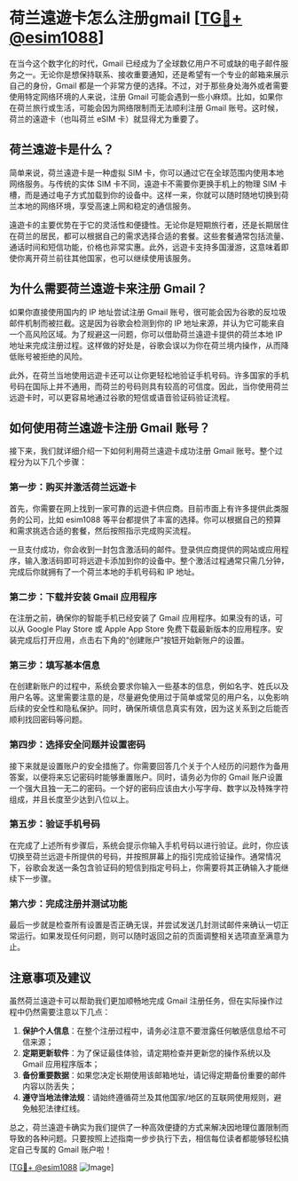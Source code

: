 # 荷兰遠遊卡怎么注册gmail [[TG💪+ @esim1088](https://t.me/s/esim1088)]

在当今这个数字化的时代，Gmail 已经成为了全球数亿用户不可或缺的电子邮件服务之一。无论你是想保持联系、接收重要通知，还是希望有一个专业的邮箱来展示自己的身份，Gmail 都是一个非常方便的选择。不过，对于那些身处海外或者需要使用特定网络环境的人来说，注册 Gmail 可能会遇到一些小麻烦。比如，如果你在荷兰旅行或生活，可能会因为网络限制而无法顺利注册 Gmail 账号。这时候，荷兰的遠遊卡（也叫荷兰 eSIM 卡）就显得尤为重要了。

## 荷兰遠遊卡是什么？

简单来说，荷兰遠遊卡是一种虚拟 SIM 卡，你可以通过它在全球范围内使用本地网络服务。与传统的实体 SIM 卡不同，遠遊卡不需要你更换手机上的物理 SIM 卡槽，而是通过电子方式加载到你的设备中。这样一来，你就可以随时随地切换到荷兰本地的网络环境，享受高速上网和稳定的通信服务。

遠遊卡的主要优势在于它的灵活性和便捷性。无论你是短期旅行者，还是长期居住在荷兰的居民，都可以根据自己的需求选择合适的套餐。这些套餐通常包括流量、通话时间和短信功能，价格也非常实惠。此外，远遊卡支持多国漫游，这意味着即使你离开荷兰前往其他国家，也可以继续使用该服务。

## 为什么需要荷兰遠遊卡来注册 Gmail？

如果你直接使用国内的 IP 地址尝试注册 Gmail 账号，很可能会因为谷歌的反垃圾邮件机制而被拦截。这是因为谷歌会检测到你的 IP 地址来源，并认为它可能来自一个高风险区域。为了规避这一问题，你可以借助荷兰遠遊卡提供的荷兰本地 IP 地址来完成注册过程。这样做的好处是，谷歌会误以为你在荷兰境内操作，从而降低账号被拒绝的风险。

此外，在荷兰当地使用远遊卡还可以让你更轻松地验证手机号码。许多国家的手机号码在国际上并不通用，而荷兰的号码则具有较高的可信度。因此，当你使用荷兰远遊卡时，可以更容易地通过谷歌的短信或语音验证码验证流程。

## 如何使用荷兰遠遊卡注册 Gmail 账号？

接下来，我们就详细介绍一下如何利用荷兰遠遊卡成功注册 Gmail 账号。整个过程分为以下几个步骤：

### 第一步：购买并激活荷兰远遊卡

首先，你需要在网上找到一家可靠的远遊卡供应商。目前市面上有许多提供此类服务的公司，比如 esim1088 等平台都提供了丰富的选择。你可以根据自己的预算和需求挑选合适的套餐，然后按照指示完成购买流程。

一旦支付成功，你会收到一封包含激活码的邮件。登录供应商提供的网站或应用程序，输入激活码即可将远遊卡添加到你的设备中。整个激活过程通常只需几分钟，完成后你就拥有了一个荷兰本地的手机号码和 IP 地址。

### 第二步：下载并安装 Gmail 应用程序

在注册之前，确保你的智能手机已经安装了 Gmail 应用程序。如果没有的话，可以从 Google Play Store 或 Apple App Store 免费下载最新版本的应用程序。安装完成后打开应用，点击右下角的“创建账户”按钮开始新账户的设置。

### 第三步：填写基本信息

在创建新账户的过程中，系统会要求你输入一些基本的信息，例如名字、姓氏以及用户名等。这里需要注意的是，尽量避免使用过于简单或常见的用户名，以免影响后续的安全性和隐私保护。同时，确保所填信息真实有效，因为这关系到之后能否顺利找回密码等问题。

### 第四步：选择安全问题并设置密码

接下来就是设置账户的安全措施了。你需要回答几个关于个人经历的问题作为备用答案，以便将来忘记密码时能够重置账户。同时，请务必为你的 Gmail 账户设置一个强大且独一无二的密码。一个好的密码应该由大小写字母、数字以及特殊字符组成，并且长度至少达到八位以上。

### 第五步：验证手机号码

在完成了上述所有步骤后，系统会提示你输入手机号码以进行验证。此时，你应该切换至荷兰远遊卡所提供的号码，并按照屏幕上的指引完成验证操作。通常情况下，谷歌会发送一条包含验证码的短信到指定号码上，你需要将其正确输入才能继续下一步骤。

### 第六步：完成注册并测试功能

最后一步就是检查所有设置是否正确无误，并尝试发送几封测试邮件来确认一切正常运行。如果发现任何问题，则可以随时返回之前的页面调整相关选项直至满意为止。

## 注意事项及建议

虽然荷兰遠遊卡可以帮助我们更加顺畅地完成 Gmail 注册任务，但在实际操作过程中仍然需要注意以下几点：

1. **保护个人信息**：在整个注册过程中，请务必注意不要泄露任何敏感信息给不可信来源；
2. **定期更新软件**：为了保证最佳体验，请定期检查并更新您的操作系统以及 Gmail 应用程序版本；
3. **备份重要数据**：如果您决定长期使用该邮箱地址，请记得定期备份重要的邮件内容以防丢失；
4. **遵守当地法律法规**：请始终遵循荷兰及其他国家/地区的互联网使用规则，避免触犯法律红线。

总之，荷兰遠遊卡确实为我们提供了一种高效便捷的方式来解决因地理位置限制而导致的各种问题。只要按照上述指南一步步执行下去，相信每位读者都能够轻松搞定自己专属的 Gmail 账户啦！

[[TG💪+ @esim1088](https://t.me/s/esim1088) ![Image](https://i.postimg.cc/4NQfJmqS/Snipaste-2025-05-13-00-14-12.png)]